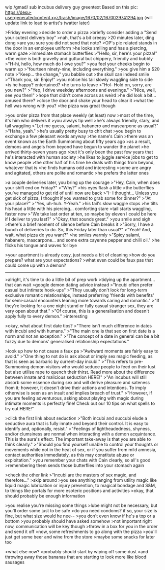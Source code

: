 wip /gmad/ sub incubus delivery guy greentext
Based on this pic: https://desu-usergeneratedcontent.xyz/trash/image/1670/02/1670029741294.jpg
(will update link to lead to artist's twatter later)

\>Friday evening
\>decide to order a pizza
\>briefly consider adding a "Send your cutest delivery boy"
\>nah, that's a bit creepy
\>20 minutes later, ding dong
\>are you sure you did not send that note?
\>OP's pic related stands in the door in an employee uniform
\>he looks smiling and has a piercing, warm gaze
\>immediate stomach butterflies
\>"Hello, sir, here's your pizza!"
\>the voice is both gravelly and guttural but chippery, friendly and bubbly
\>"H-hi, hello, how much do I owe you?"
\>you feel your cheeks begin to warm up
\>"fourteen ninety-nine, including everything."
\>you give him a $20 note
\>"Keep... the change," you babble out
\>the skull can indeed smile
\>"Thank you, sir. Enjoy!"
\>you notice his tail slowly waggling side to side
\>is he happy? entertained?
\>he turns to leave
\>"Hol- Hold on, sorry, are you new?"
\>"Yep, I drive weekday afternoons and evenings."
\>"Nice, well, see you then!"
\>hope that didn't come across as weird
\>he did look a bit... amused there?
\>close the door and shake your head to clear it
\>what the hell was wrong with you?
\>the pizza was great though

\>you order pizza from that place weekly (at least) now
\>most of the time, it's him who delivers it
\>you always tip well
\>he's always friendly, stary, and tail waggling
\>"Let me guess, salami, habanero and mascarpone as usual?"
\>"Haha, yeah."
\>he's usually pretty busy to chit chat
\>you begin to exchange a few pleasant words anyway
\>the name's Cain
\>there was an event known as the Earth Summoning about fifty years ago
\>as a result, demons and angels from beyond have begun to wander the planet
\>he arrived thirty-seven years ago
\>but it's only been the past few years that he's interacted with human society
\>he likes to juggle service jobs to get to know people
\>the other half of his time he deals with things from beyond, whatever that is
\>he finds humans odd and interesting
\>some are angry and agitated, others are polite and romantic
\>he prefers the latter ones

\>a couple deliveries later, you bring up the courage
\>"Hey, Cain, when does your shift end on Friday?"
\>"Why?"
\>his eyes flash a little
\>the butterflies you've managed to get rid of until now are back
\>"I- I thought... Unless you get sick of pizza, I thought if you wanted to grab some for dinner?"
\>"At your place?"
\>"Yes, uh-huh. Y-Yeah."
\>his tail's slow waggle stops
\>he tilts his head a little with his piercing... comforting stare
\>tail starts waggling, faster now
\>"We take last order at ten, so maybe by eleven I could be here if I deliver to you last?"
\>"Okay, that sounds great."
\>you smile and sigh
\>there's a brief moment of silence before Cain breaks it
\>"Sorry, I have a bunch of deliveries to do. So, this Friday later than usual?"
\>"Yeah! And, wait, what pizza do you want?"
\>he smiles warmly
\>"Spicy salami, habanero, mascarpone... and some extra cayenne pepper and chilli oil."
\>he flicks his tongue and waves for bye

\>your apartment is already cosy, just needs a bit of cleaning
\>how do you prepare? what are your expectations?
\>what even could be faux pas that could come up with a demon?

---

\>alright, it's time to do a little bit of prep work
\>tidying up the apartment... that can wait
\>google demon dating advice instead
\>"Incubi often prefer casual but intimate hook-ups"
\>"They usually don't look for long-term exclusive romantic relationships, instead preferring 'friends with benefits' for semi-casual encounters leaning more towards caring and romantic."
\>"If they're looking for a one night stand or fully casual stranger sex, they are very open about that."
\>"Of course, this is a generalisation and doesn't apply fully to every demon."
\>interesting

\>okay, what about first date tips?
\>"There isn't much difference in dates with incubi and with humans."
\>"The main one is that sex on first date is a norm and not an exception."
\>"The concept of a date in general can be a bit fuzzy due to demons' generalised relationship expectations."

\>look up how to not cause a faux pa
\>"Awkward moments are fairly easy to avoid."
\>"One thing to not do is ask about or imply sex magic feeding, as that is seen as barbaric by current-day incubi."
\>"This refers to pre-Summoning demon visitors who would seduce people to feed on their lust but also utilise rape to quench their thirst. Read more about the difference between innate and malicious seduction HERE!"
\>"An incubus will still absorb some essence during sex and will derive pleasure and sateness from it; however, it doesn't drive their actions and intentions. To imply otherwise is seen as an insult and implies breach of trust."
\>"However, if you are feeling adventurous, asking about playing with magic during intimate moments is perfectly fine! Check out our 10 tips on what spells to try out HERE!"

\>click the first link about seduction
\>"Both incubi and succubi elude a seductive aura that is fully innate and beyond their control. It is easy to identify and, optionally, resist."
\>"Feelings of lightheadedness, shyness, and/or clumsiness are normal when interacting with a demon acquintance. This is the aura's effect. The important take-away is that you are able to think clearly."
\>"Should you find yourself unable to control your thoughts or movements while not in the heat of sex, or if you suffer from mild amnesia, contact authorities immediately, as this may constitute abuse or exploitation."
\>you remember your chats with Cain clearly, so all's good
\>remembering them sends those butterflies into your stomach again

\>check the other link
\>"Incubi are the masters of sex magic, and therefore..."
\>skip around
\>you see anything ranging from utility magic like liquid magic lubrication or injury prevention, to magical bondage and S&M, to things like portals for more esoteric positions and activities
\>okay, that should probably be enough information

\>you realise you're missing some things
\>lube might not be necessary, but you'll order some just to be safe
\>do you need condoms? if so, your size is fine, but what size would he nee--
\>you don't even know if he's a top or a bottom
\>you probably should have asked somehow
\>not important right now, communication will be key though
\>throw in a box for you in the order and send it off
\>now, some refreshments to go along with the pizza
\>you'll just get some beer and wine from the store
\>maybe some snacks for later too

\>what else now?
\>probably should start by wiping off some dust
\>and throwing away those bananas that are starting to look more like blood sausages
